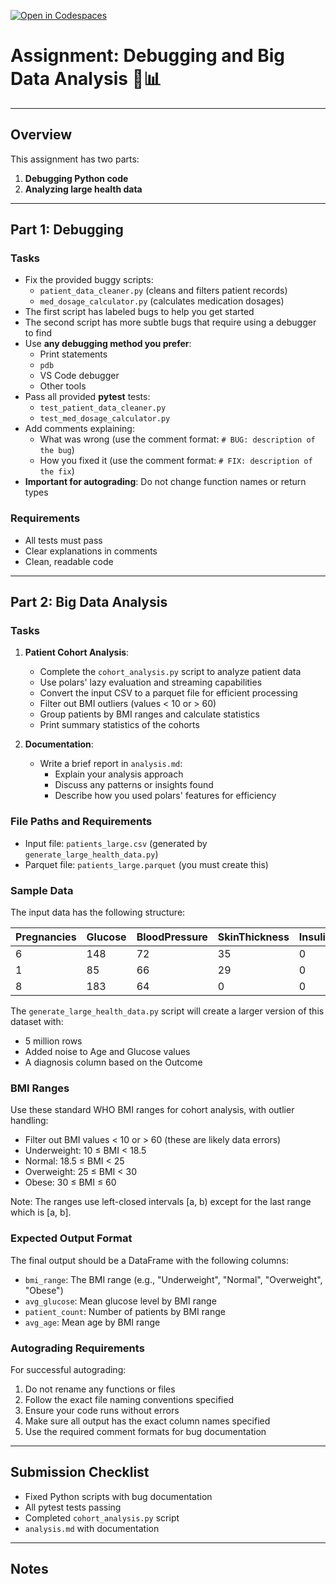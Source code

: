 [![Open in Codespaces](https://classroom.github.com/assets/launch-codespace-2972f46106e565e64193e422d61a12cf1da4916b45550586e14ef0a7c637dd04.svg)](https://classroom.github.com/open-in-codespaces?assignment_repo_id=19101736)
# Assignment: Debugging and Big Data Analysis 🐛📊

---

## Overview

This assignment has two parts:

1. **Debugging Python code**
2. **Analyzing large health data**

---

## Part 1: Debugging

### Tasks

- Fix the provided buggy scripts:
  - `patient_data_cleaner.py` (cleans and filters patient records)
  - `med_dosage_calculator.py` (calculates medication dosages)
- The first script has labeled bugs to help you get started
- The second script has more subtle bugs that require using a debugger to find
- Use **any debugging method you prefer**:
  - Print statements
  - `pdb`
  - VS Code debugger
  - Other tools
- Pass all provided **pytest** tests:
  - `test_patient_data_cleaner.py`
  - `test_med_dosage_calculator.py`
- Add comments explaining:
  - What was wrong (use the comment format: `# BUG: description of the bug`)
  - How you fixed it (use the comment format: `# FIX: description of the fix`)
- **Important for autograding**: Do not change function names or return types

### Requirements

- All tests must pass
- Clear explanations in comments
- Clean, readable code

---

## Part 2: Big Data Analysis

### Tasks

1. **Patient Cohort Analysis**:
   - Complete the `cohort_analysis.py` script to analyze patient data
   - Use polars' lazy evaluation and streaming capabilities
   - Convert the input CSV to a parquet file for efficient processing
   - Filter out BMI outliers (values < 10 or > 60)
   - Group patients by BMI ranges and calculate statistics
   - Print summary statistics of the cohorts

2. **Documentation**:
   - Write a brief report in `analysis.md`:
     - Explain your analysis approach
     - Discuss any patterns or insights found
     - Describe how you used polars' features for efficiency

### File Paths and Requirements

- Input file: `patients_large.csv` (generated by `generate_large_health_data.py`)
- Parquet file: `patients_large.parquet` (you must create this)

### Sample Data

The input data has the following structure:

| Pregnancies | Glucose | BloodPressure | SkinThickness | Insulin | BMI | DiabetesPedigreeFunction | Age | Outcome |
|-------------|---------|---------------|---------------|---------|-----|-------------------------|-----|---------|
| 6 | 148 | 72 | 35 | 0 | 33.6 | 0.627 | 50 | 1 |
| 1 | 85 | 66 | 29 | 0 | 26.6 | 0.351 | 31 | 0 |
| 8 | 183 | 64 | 0 | 0 | 23.3 | 0.672 | 32 | 1 |

The `generate_large_health_data.py` script will create a larger version of this dataset with:

- 5 million rows
- Added noise to Age and Glucose values
- A diagnosis column based on the Outcome

### BMI Ranges

Use these standard WHO BMI ranges for cohort analysis, with outlier handling:

- Filter out BMI values < 10 or > 60 (these are likely data errors)
- Underweight: 10 ≤ BMI < 18.5
- Normal: 18.5 ≤ BMI < 25
- Overweight: 25 ≤ BMI < 30
- Obese: 30 ≤ BMI ≤ 60

Note: The ranges use left-closed intervals [a, b) except for the last range which is [a, b].

### Expected Output Format

The final output should be a DataFrame with the following columns:

- `bmi_range`: The BMI range (e.g., "Underweight", "Normal", "Overweight", "Obese")
- `avg_glucose`: Mean glucose level by BMI range
- `patient_count`: Number of patients by BMI range
- `avg_age`: Mean age by BMI range

### Autograding Requirements

For successful autograding:

1. Do not rename any functions or files
2. Follow the exact file naming conventions specified
3. Ensure your code runs without errors
4. Make sure all output has the exact column names specified
5. Use the required comment formats for bug documentation

---

## Submission Checklist

- Fixed Python scripts with bug documentation
- All pytest tests passing
- Completed `cohort_analysis.py` script
- `analysis.md` with documentation

---

## Notes

<!--
The debugging portion teaches systematic debugging with increasing difficulty.
The big data portion focuses on real-world health data analysis scenarios.
-->